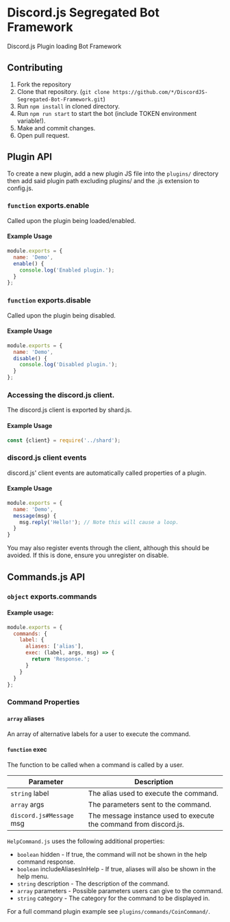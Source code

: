 # Discord.js Segregated Bot Framework
Discord.js Plugin loading Bot Framework

## Contributing
1. Fork the repository
2. Clone that repository. (`git clone https://github.com/*/DiscordJS-Segregated-Bot-Framework.git`)
3. Run `npm install` in cloned directory.
4. Run `npm run start` to start the bot (include TOKEN environment variable!).
4. Make and commit changes.
6. Open pull request.

## Plugin API
To create a new plugin, add a new plugin JS file into the `plugins/` directory then add said plugin path excluding plugins/ and the .js extension to config.js.

### `function` exports.enable
Called upon the plugin being loaded/enabled.

#### Example Usage
```js
module.exports = {
  name: 'Demo',
  enable() { 
    console.log('Enabled plugin.');
  }
};
```

### `function` exports.disable
Called upon the plugin being disabled.

#### Example Usage
```js
module.exports = {
  name: 'Demo',
  disable() { 
    console.log('Disabled plugin.');
  }
};
```

### Accessing the discord.js client.
The discord.js client is exported by shard.js.

#### Example Usage
```js
const {client} = require('../shard');
```

### discord.js client events
discord.js' client events are automatically called properties of a plugin.

#### Example Usage
```js
module.exports = {
  name: 'Demo',
  message(msg) {
    msg.reply('Hello!'); // Note this will cause a loop.
  }
}
```

You may also register events through the client, although this should be avoided. If this is done, ensure you unregister on disable.

## Commands.js API
### `object` exports.commands
#### Example usage:
```js
module.exports = {
  commands: {
    label: {
      aliases: ['alias'],
      exec: (label, args, msg) => {
        return 'Response.';
      }
    }
  }
};
```

### Command Properties
#### `array` aliases
An array of alternative labels for a user to execute the command.

#### `function` exec
The function to be called when a command is called by a user.

| Parameter                | Description                                                       |
|--------------------------|-------------------------------------------------------------------|
| `string` label           | The alias used to execute the command.                            |
| `array` args             | The parameters sent to the command.                               |
| `discord.js#Message` msg | The message instance used to execute the command from discord.js. |

`HelpCommand.js` uses the following additional properties:
  - `boolean` hidden - If true, the command will not be shown in the help command response.
  - `boolean` includeAliasesInHelp - If true, aliases will also be shown in the help menu.
  - `string` description - The description of the command.
  - `array` parameters - Possible parameters users can give to the command.
  - `string` category - The category for the command to be displayed in.

For a full command plugin example see `plugins/commands/CoinCommand/`.
